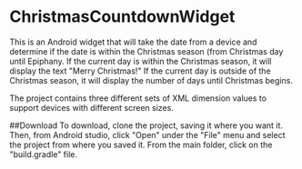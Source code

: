 # ChristmasCountdownWidget

This is an Android widget that will take the date from a device and determine if the date is within the Christmas season (from Christmas day until Epiphany. If the current day is within the Christmas season, it will display the text "Merry Christmas!"  If the current day is outside of the Christmas season, it will display the number of days until Christmas begins.

The project contains three different sets of XML dimension values to support devices with different screen sizes.

##Download
To download, clone the project, saving it where you want it.  Then, from Android studio, click "Open" under the "File" menu and select the project from where you saved it.  From the main folder, click on the "build.gradle" file.   
